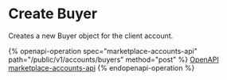 # Create Buyer

Creates a new Buyer object for the client account.

{% openapi-operation spec="marketplace-accounts-api" path="/public/v1/accounts/buyers" method="post" %}
[OpenAPI marketplace-accounts-api](https://api.platform.softwareone.com/public/v1/accounts/openapi.json)
{% endopenapi-operation %}
